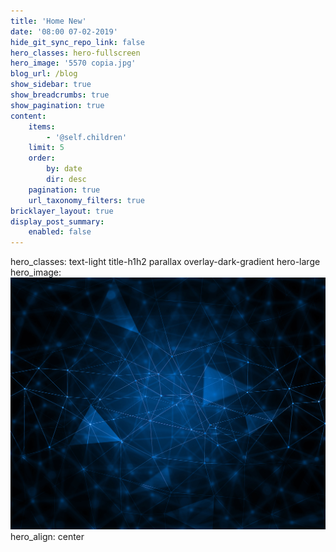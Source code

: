 ```yaml
---
title: 'Home New'
date: '08:00 07-02-2019'
hide_git_sync_repo_link: false
hero_classes: hero-fullscreen
hero_image: '5570 copia.jpg'
blog_url: /blog
show_sidebar: true
show_breadcrumbs: true
show_pagination: true
content:
    items:
        - '@self.children'
    limit: 5
    order:
        by: date
        dir: desc
    pagination: true
    url_taxonomy_filters: true
bricklayer_layout: true
display_post_summary:
    enabled: false
---
```


hero_classes: text-light title-h1h2 parallax overlay-dark-gradient hero-large
hero_image:![](5570%20copia.jpg)
hero_align: center